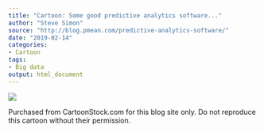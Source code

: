 ```yaml
---
title: "Cartoon: Some good predictive analytics software..."
author: "Steve Simon"
source: "http://blog.pmean.com/predictive-analytics-software/"
date: "2019-02-14"
categories:
- Cartoon
tags:
- Big data
output: html_document
---
```


<!---more--->

![](http://www.pmean.com/images/images/19/predictive-analytics-software01.jpeg)



Purchased from CartoonStock.com for this blog site only. Do not
reproduce this cartoon without their permission.



